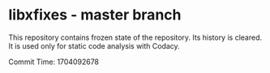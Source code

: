 # libxfixes - master branch

This repository contains frozen state of the repository.
Its history is cleared. It is used only for static code
analysis with Codacy.

Commit Time: 1704092678